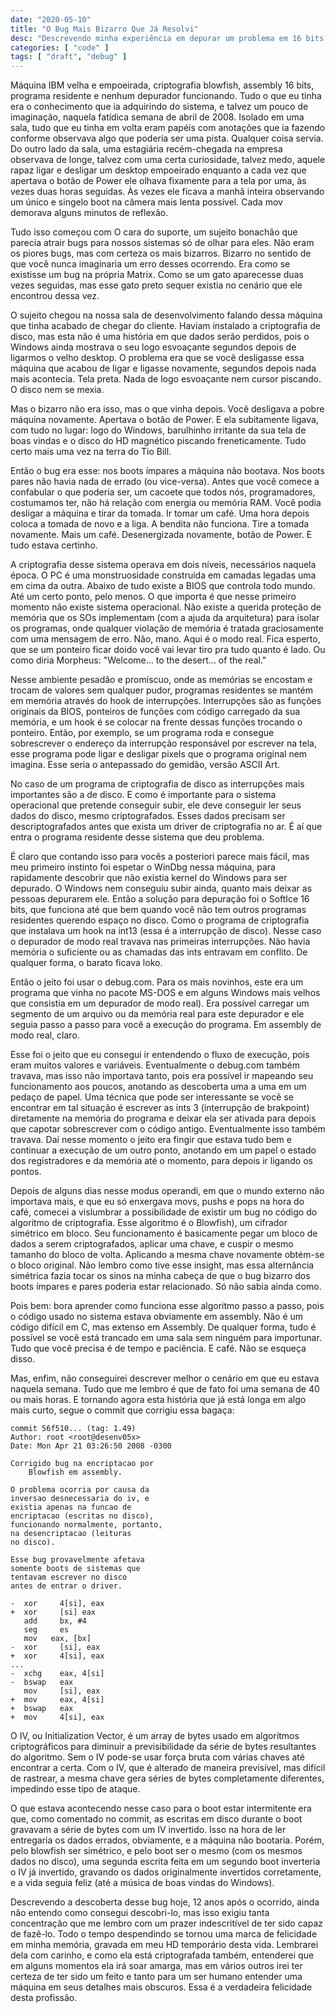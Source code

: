 ```yaml
---
date: "2020-05-10"
title: "O Bug Mais Bizarro Que Já Resolvi"
desc: "Descrevendo minha experiência em depurar um problema em 16 bits de uma máquina antiga por uma semana seguida."
categories: [ "code" ]
tags: [ "draft", "debug" ]
---
```

Máquina IBM velha e empoeirada, criptografia blowfish, assembly 16 bits, programa residente e nenhum depurador funcionando. Tudo o que eu tinha era o conhecimento que ia adquirindo do sistema, e talvez um pouco de imaginação, naquela fatídica semana de abril de 2008. Isolado em uma sala, tudo que eu tinha em volta eram papéis com anotações que ia fazendo conforme observava algo que poderia ser uma pista. Qualquer coisa servia. Do outro lado da sala, uma estagiária recém-chegada na empresa observava de longe, talvez com uma certa curiosidade, talvez medo, aquele rapaz ligar e desligar um desktop empoeirado enquanto a cada vez que apertava o botão de Power ele olhava fixamente para a tela por uma, às vezes duas horas seguidas. Às vezes ele ficava a manhã inteira observando um único e singelo boot na câmera mais lenta possível. Cada mov demorava alguns minutos de reflexão.

Tudo isso começou com O cara do suporte, um sujeito bonachão que parecia atrair bugs para nossos sistemas só de olhar para eles. Não eram os piores bugs, mas com certeza os mais bizarros. Bizarro no sentido de que você nunca imaginaria um erro desses ocorrendo. Era como se existisse um bug na própria Matrix. Como se um gato aparecesse duas vezes seguidas, mas esse gato preto sequer existia no cenário que ele encontrou dessa vez.

O sujeito chegou na nossa sala de desenvolvimento falando dessa máquina que tinha acabado de chegar do cliente. Haviam instalado a criptografia de disco, mas esta não é uma história em que dados serão perdidos, pois o Windows ainda mostrava o seu logo esvoaçante segundos depois de ligarmos o velho desktop. O problema era que se você desligasse essa máquina que acabou de ligar e ligasse novamente, segundos depois nada mais acontecia. Tela preta. Nada de logo esvoaçante nem cursor piscando. O disco nem se mexia.

Mas o bizarro não era isso, mas o que vinha depois. Você desligava a pobre máquina novamente. Apertava o botão de Power. E ela subitamente ligava, com tudo no lugar: logo do Windows, barulhinho irritante da sua tela de boas vindas e o disco do HD magnético piscando freneticamente. Tudo certo mais uma vez na terra do Tio Bill.

Então o bug era esse: nos boots ímpares a máquina não bootava. Nos boots pares não havia nada de errado (ou vice-versa). Antes que você comece a confabular o que poderia ser, um cacoete que todos nós, programadores, costumamos ter, não há relação com energia ou memória RAM. Você podia desligar a máquina e tirar da tomada. Ir tomar um café. Uma hora depois coloca a tomada de novo e a liga. A bendita não funciona. Tire a tomada novamente. Mais um café. Desenergizada novamente, botão de Power. E tudo estava certinho.

A criptografia desse sistema operava em dois níveis, necessários naquela época. O PC é uma monstruosidade construída em camadas legadas uma em cima da outra. Abaixo de tudo existe a BIOS que controla todo mundo. Até um certo ponto, pelo menos. O que importa é que nesse primeiro momento não existe sistema operacional. Não existe a querida proteção de memória que os SOs implementam (com a ajuda da arquitetura) para isolar os programas, onde qualquer violação de memória é tratada graciosamente com uma mensagem de erro. Não, mano. Aqui é o modo real. Fica esperto, que se um ponteiro ficar doido você vai levar tiro pra tudo quanto é lado. Ou como diria Morpheus: "Welcome... to the desert... of the real."

Nesse ambiente pesadão e promíscuo, onde as memórias se encostam e trocam de valores sem qualquer pudor, programas residentes se mantém em memória através do hook de interrupções. Interrupções são as funções originais da BIOS, ponteiros de funções com código carregado da sua memória, e um hook é se colocar na frente dessas funções trocando o ponteiro. Então, por exemplo, se um programa roda e consegue sobrescrever o endereço da interrupção responsável por escrever na tela, esse programa pode ligar e desligar pixels que o programa original nem imagina. Esse seria o antepassado do gemidão, versão ASCII Art.

No caso de um programa de criptografia de disco as interrupções mais importantes são a de disco. E como é importante para o sistema operacional que pretende conseguir subir, ele deve conseguir ler seus dados do disco, mesmo criptografados. Esses dados precisam ser descriptografados antes que exista um driver de criptografia no ar. É aí que entra o programa residente desse sistema que deu problema.

É claro que contando isso para vocês a posteriori parece mais fácil, mas meu primeiro instinto foi espetar o WinDbg nessa máquina, para rapidamente descobrir que não existia kernel do Windows para ser depurado. O Windows nem conseguiu subir ainda, quanto mais deixar as pessoas depurarem ele. Então a solução para depuração foi o SoftIce 16 bits, que funciona até que bem quando você não tem outros programas residentes querendo espaço no disco. Como o programa de criptografia que instalava um hook na int13 (essa é a interrupção de disco). Nesse caso o depurador de modo real travava nas primeiras interrupções. Não havia memória o suficiente ou as chamadas das ints entravam em conflito. De qualquer forma, o barato ficava loko.

Então o jeito foi usar o debug.com. Para os mais novinhos, este era um programa que vinha no pacote MS-DOS e em alguns Windows mais velhos que consistia em um depurador de modo real). Era possível carregar um segmento de um arquivo ou da memória real para este depurador e ele seguia passo a passo para você a execução do programa. Em assembly de modo real, claro.

Esse foi o jeito que eu consegui ir entendendo o fluxo de execução, pois eram muitos valores e variáveis. Eventualmente o debug.com também travava, mas isso não importava tanto, pois era possível ir mapeando seu funcionamento aos poucos, anotando as descoberta uma a uma em um pedaço de papel. Uma técnica que pode ser interessante se você se encontrar em tal situação é escrever as ints 3 (interrupção de brakpoint) diretamente na memória do programa e deixar ela ser ativada para depois que capotar sobrescrever com o código antigo. Eventualmente isso também travava. Daí nesse momento o jeito era fingir que estava tudo bem e continuar a execução de um outro ponto, anotando em um papel o estado dos registradores e da memória até o momento, para depois ir ligando os pontos.

Depois de alguns dias nesse modus operandi, em que o mundo externo não importava mais, e que eu só enxergava movs, pushs e pops na hora do café, comecei a vislumbrar a possibilidade de existir um bug no código do algoritmo de criptografia. Esse algoritmo é o Blowfish), um cifrador simétrico em bloco. Seu funcionamento é basicamente pegar um bloco de dados a serem criptografados, aplicar uma chave, e cuspir o mesmo tamanho do bloco de volta. Aplicando a mesma chave novamente obtém-se o bloco original. Não lembro como tive esse insight, mas essa alternância simétrica fazia tocar os sinos na minha cabeça de que o bug bizarro dos boots ímpares e pares poderia estar relacionado. Só não sabia ainda como.

Pois bem: bora aprender como funciona esse algoritmo passo a passo, pois o código usado no sistema estava obviamente em assembly. Não é um código difícil em C, mas extenso em Assembly. De qualquer forma, tudo é possível se você está trancado em uma sala sem ninguém para importunar. Tudo que você precisa é de tempo e paciência. E café. Não se esqueça disso.

Mas, enfim, não conseguirei descrever melhor o cenário em que eu estava naquela semana. Tudo que me lembro é que de fato foi uma semana de 40 ou mais horas. E tornando agora esta história que já está longa em algo mais curto, segue o commit que corrigiu essa bagaça:


    commit 56f510... (tag: 1.49)
    Author: root <root@desenv05x>
    Date: Mon Apr 21 03:26:50 2008 -0300
    
    Corrigido bug na encriptacao por 
        Blowfish em assembly.
    
    O problema ocorria por causa da 
    inversao desnecessaria do iv, e 
    existia apenas na funcao de 
    encriptacao (escritas no disco), 
    funcionando normalmente, portanto, 
    na desencriptacao (leituras 
    no disco).
    
    Esse bug provavelmente afetava 
    somente boots de sistemas que 
    tentavam escrever no disco 
    antes de entrar o driver.
    
    -  xor     4[si], eax
    +  xor     [si] eax
       add     bx, #4
       seg     es
       mov   eax, [bx]
    -  xor     [si], eax
    +  xor     4[si], eax
    ...
    -  xchg    eax, 4[si]
    -  bswap   eax
       mov     [si], eax
    +  mov     eax, 4[si]
    +  bswap   eax
    +  mov     4[si], eax


O IV, ou Initialization Vector, é um array de bytes usado em algoritmos criptográficos para diminuir a previsibilidade da série de bytes resultantes do algoritmo. Sem o IV pode-se usar força bruta com várias chaves até encontrar a certa. Com o IV, que é alterado de maneira previsível, mas difícil de rastrear, a mesma chave gera séries de bytes completamente diferentes, impedindo esse tipo de ataque.

O que estava acontecendo nesse caso para o boot estar intermitente era que, como comentado no commit, as escritas em disco durante o boot gravavam a série de bytes com um IV invertido. Isso na hora de ler entregaria os dados errados, obviamente, e a máquina não bootaria. Porém, pelo blowfish ser simétrico, e pelo boot ser o mesmo (com os mesmos dados no disco), uma segunda escrita feita em um segundo boot inverteria o IV já invertido, gravando os dados originalmente invertidos corretamente, e a vida seguia feliz (até a música de boas vindas do Windows).

Descrevendo a descoberta desse bug hoje, 12 anos após o ocorrido, ainda não entendo como consegui descobri-lo, mas isso exigiu tanta concentração que me lembro com um prazer indescritível de ter sido capaz de fazê-lo. Todo o tempo despendindo se tornou uma marca de felicidade em minha memória, gravada em meu HD temporário desta vida. Lembrarei dela com carinho, e como ela está criptografada também, entenderei que em alguns momentos ela irá soar amarga, mas em vários outros irei ter certeza de ter sido um feito e tanto para um ser humano entender uma máquina em seus detalhes mais obscuros. Essa é a verdadeira felicidade desta profissão.
